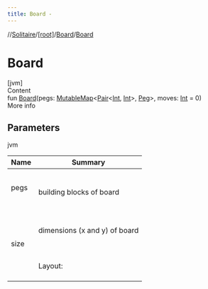 ```yaml
---
title: Board -
---
```

//[Solitaire](../../index.md)/[[root]](../index.md)/[Board](index.md)/[Board](-board.md)



# Board  
[jvm]  
Content  
fun [Board](-board.md)(pegs: [MutableMap](https://kotlinlang.org/api/latest/jvm/stdlib/kotlin.collections/-mutable-map/index.html)<[Pair](https://kotlinlang.org/api/latest/jvm/stdlib/kotlin/-pair/index.html)<[Int](https://kotlinlang.org/api/latest/jvm/stdlib/kotlin/-int/index.html), [Int](https://kotlinlang.org/api/latest/jvm/stdlib/kotlin/-int/index.html)>, [Peg](../-peg/index.md)>, moves: [Int](https://kotlinlang.org/api/latest/jvm/stdlib/kotlin/-int/index.html) = 0)  
More info  


## Parameters  
  
jvm  
  
|  Name|  Summary| 
|---|---|
| <a name="/Board/Board/#kotlin.collections.MutableMap[kotlin.Pair[kotlin.Int,kotlin.Int],Peg]#kotlin.Int/PointingToDeclaration/"></a>pegs| <a name="/Board/Board/#kotlin.collections.MutableMap[kotlin.Pair[kotlin.Int,kotlin.Int],Peg]#kotlin.Int/PointingToDeclaration/"></a><br><br>building blocks of board<br><br>
| <a name="/Board/Board/#kotlin.collections.MutableMap[kotlin.Pair[kotlin.Int,kotlin.Int],Peg]#kotlin.Int/PointingToDeclaration/"></a>size| <a name="/Board/Board/#kotlin.collections.MutableMap[kotlin.Pair[kotlin.Int,kotlin.Int],Peg]#kotlin.Int/PointingToDeclaration/"></a><br><br>dimensions (x and y) of board<br><br><br><br>Layout:<br><br>|---------------------------------------| \  <br>| 1 | -1 | -1 | 1 | 1 | 1 | -1 | -1 | -1| \  <br>|---------------------------------------| \  <br>|-1 | -1 | -1 | 1 | 1 | 1 | -1 | -1 | -1| \  <br>|---------------------------------------| \  <br>|-1 | -1 | -1 | 1 | 1 | 1 | -1 | -1 | -1| \  <br>|---------------------------------------| \  <br>| 1 |  1 |  1 | 1 | 1 | 1 |  1 |  1 |  1| \  <br>|---------------------------------------| \  <br>| 1 |  1 |  1 | 1 | 0 | 1 |  1 |  1 |  1| \  <br>|---------------------------------------| \  <br>| 1 |  1 |  1 | 1 | 1 | 1 |  1 |  1 |  1| \  <br>|---------------------------------------| \  <br>|-1 | -1 | -1 | 1 | 1 | 1 | -1 | -1 | -1| \  <br>|---------------------------------------| \  <br>|-1 | -1 | -1 | 1 | 1 | 1 | -1 | -1 | -1| \  <br>|---------------------------------------| \  <br>|-1 | -1 | -1 | 1 | 1 | 1 | -1 | -1 | -1| \  <br>|---------------------------------------| \
  
  




